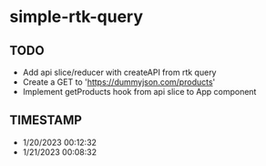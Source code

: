 # simple-rtk-query

## TODO

- Add api slice/reducer with createAPI from rtk query
- Create a GET to 'https://dummyjson.com/products'
- Implement getProducts hook from api slice to App component


## TIMESTAMP

- 1/20/2023 00:12:32
- 1/21/2023 00:08:32
